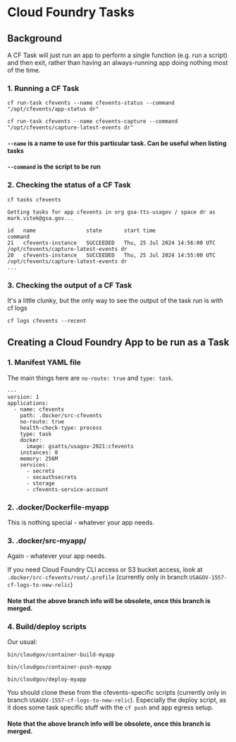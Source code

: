 # Cloud Foundry Tasks

## Background
A CF Task will just run an app to perform a single function (e.g. run a script) and then exit, rather than having an always-running app doing nothing most of the time.

### 1. Running a CF Task

`cf run-task cfevents --name cfevents-status --command "/opt/cfevents/app-status dr"`

`cf run-task cfevents --name cfevents-capture --command "/opt/cfevents/capture-latest-events dr"`

#### `--name` is a name to use for this particular task.  Can be useful when listing tasks

#### `--command` is the script to be run

### 2. Checking the status of a CF Task

```
cf tasks cfevents

Getting tasks for app cfevents in org gsa-tts-usagov / space dr as mark.vitek@gsa.gov...

id   name                state       start time                      command
21   cfevents-instance   SUCCEEDED   Thu, 25 Jul 2024 14:56:00 UTC   /opt/cfevents/capture-latest-events dr
20   cfevents-instance   SUCCEEDED   Thu, 25 Jul 2024 14:55:00 UTC   /opt/cfevents/capture-latest-events dr
...
```

### 3. Checking the output of a CF Task

It's a little clunky, but the only way to see the output of the task run is with cf logs

`cf logs cfevents --recent`

## Creating a Cloud Foundry App to be run as a Task

### 1. Manifest YAML file
The main things here are `no-route: true` and `type: task`.  
```
---
version: 1
applications:
  - name: cfevents
    path: .docker/src-cfevents
    no-route: true
    health-check-type: process
    type: task
    docker:
      image: gsatts/usagov-2021:cfevents
    instances: 0
    memory: 256M
    services:
      - secrets
      - secauthsecrets
      - storage
      - cfevents-service-account
```

### 2. .docker/Dockerfile-myapp

This is nothing special - whatever your app needs.

### 3. .docker/src-myapp/

Again - whatever your app needs.

If you need Cloud Foundry CLI access or S3 bucket access, look at `.docker/src-cfevents/root/.profile`  (currently only in branch `USAGOV-1557-cf-logs-to-new-relic`)

#### Note that the above branch info will be obsolete, once this branch is merged.

### 4. Build/deploy scripts

Our usual:

`bin/cloudgov/container-build-myapp`

`bin/cloudgov/container-push-myapp`

`bin/cloudgov/deploy-myapp`

You should clone these from the cfevents-specific scripts (currently only in branch `USAGOV-1557-cf-logs-to-new-relic`).  Especially the deploy script, as it does some task specific stuff with the `cf push` and app egress setup.

#### Note that the above branch info will be obsolete, once this branch is merged.
